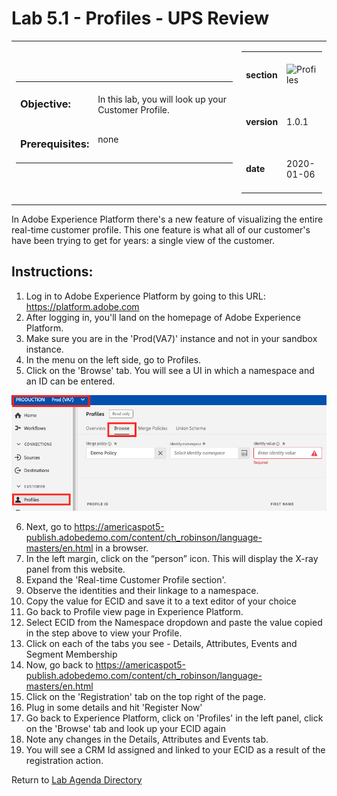 Lab 5.1 - Profiles - UPS Review
==========
<table style="border-collapse: collapse; border: none;" class="tab" cellspacing="0" cellpadding="0">

<tr style="border: none;">

<div align="left">
<td width="600" style="border: none;">
<table>
<tbody valign="top">
      <tr width="500">
            <td valign="top"><h3>Objective:</h3></td>
            <td valign="top"><br>In this lab, you will look up your Customer Profile.
            </td>
     </tr>
     <tr width="500">
           <td valign="top"><h3>Prerequisites:</h3></td>
           <td valign="top"><br>none</td>
     </tr>
</tbody>
</table>
</td>
</div>

<div align="right">
<td style="border: none;" valign="top">

<table>
<tbody valign="top">
      <tr>
            <td valign="middle" height="70"><b>section</b></td>
            <td valign="middle" height="70"><img src="https://github.com/adobe/AEP-Hands-on-Labs/blob/master/assets/images/left_hand_nav_menu_segments.png?raw=true" alt="Profiles"></td>
      </tr>
      <tr>
            <td valign="middle" height="70"><b>version</b></td>
            <td valign="middle" height="70">1.0.1</td>
      </tr>
      <tr>
            <td valign="middle" height="70"><b>date</b></td>
            <td valign="middle" height="70">2020-01-06</td>
      </tr>
</tbody>
</table>
</td>
</div>

</tr>
</table>

In Adobe Experience Platform there's a new feature of visualizing the entire real-time customer profile. This one feature is what all of our customer's have been trying to get for years: a single view of the customer.

Instructions:
-----------------

1.    Log in to Adobe Experience Platform by going to this URL: https://platform.adobe.com
2.    After logging in, you'll land on the homepage of Adobe Experience Platform.
3.    Make sure you are in the 'Prod(VA7)' instance and not in your sandbox instance.
4.    In the menu on the left side, go to Profiles.
5.    Click on the 'Browse' tab. You will see a UI in which a namespace and an ID can be entered.
    
<kbd><img src="./images/profile_view.png"  /></kbd>
    
6.    Next, go to https://americaspot5-publish.adobedemo.com/content/ch_robinson/language-masters/en.html in a browser.
7.    In the left margin, click on the “person” icon. This will display the X-ray panel from this website.
8.    Expand the 'Real-time Customer Profile section'. 
9.    Observe the identities and their linkage to a namespace.
10.   Copy the value for ECID and save it to a text editor of your choice</li>
11.   Go back to Profile view page in Experience Platform.
12.   Select ECID from the Namespace dropdown and paste the value copied in the step above to view your Profile.
13.   Click on each of the tabs you see - Details, Attributes, Events and Segment Membership
14.   Now, go back to https://americaspot5-publish.adobedemo.com/content/ch_robinson/language-masters/en.html
15.   Click on the 'Registration' tab on the top right of the page.
16.   Plug in some details and hit 'Register Now'
17.   Go back to Experience Platform, click on 'Profiles' in the left panel, click on the 'Browse' tab and look up your ECID       again
18.   Note any changes in the Details, Attributes and Events tab. 
19.   You will see a CRM Id assigned and linked to your ECID as a result of the registration action.


Return to [Lab Agenda Directory](https://github.com/adobe/AEP-Hands-on-Labs/blob/master/labs/media/README.md#lab-agenda)
